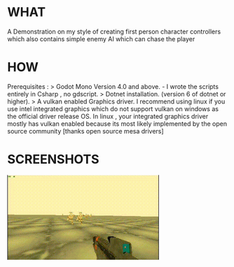 # WHAT

A Demonstration on my style of creating first person character controllers which also contains
simple enemy AI which can chase the player 



# HOW

Prerequisites : 
		> Godot Mono Version 4.0 and above. - I wrote the scripts entirely in Csharp , no gdscript.
		> Dotnet installation. (version 6 of dotnet or higher).
		> A vulkan enabled Graphics driver. I recommend using linux if you use intel integrated graphics which do not support vulkan on windows as the official driver release OS.
		In linux , your integrated graphics driver mostly has vulkan enabled because its most likely implemented by the open source community [thanks open source mesa drivers]

# SCREENSHOTS

![gameplay_gif](Screenshots/gameplay.gif)

